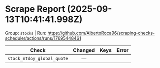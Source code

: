 # Scrape Report (2025-09-13T10:41:41.998Z)

Group: `stocks`  |  Run: https://github.com/AlbertoRoca96/scraping-checks-scheduler/actions/runs/17695448461

| Check | Changed | Keys | Error |
|---|:---:|:--|:--|
| `stock_ntdoy_global_quote` | — |  |  |
